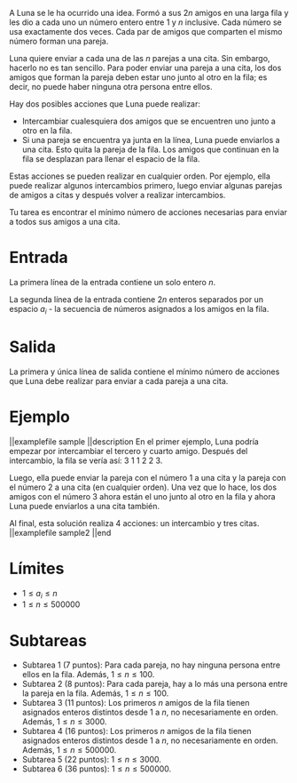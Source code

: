 A Luna se le ha ocurrido una idea. Formó a sus $2n$ amigos en una larga fila y les dio a cada uno un número entero entre $1$ y $n$ inclusive. Cada número se usa exactamente dos veces. Cada par de amigos que comparten el mismo número forman una pareja.

Luna quiere enviar a cada una de las $n$ parejas a una cita. Sin embargo, hacerlo no es tan sencillo. Para poder enviar una pareja a una cita, los dos amigos que forman la pareja deben estar uno junto al otro en la fila; es decir, no puede haber ninguna otra persona entre ellos.

Hay dos posibles acciones que Luna puede realizar:
- Intercambiar cualesquiera dos amigos que se encuentren uno junto a otro en la fila.
- Si una pareja se encuentra ya junta en la línea, Luna puede enviarlos a una cita. Esto quita la pareja de la fila. Los amigos que continuan en la fila se desplazan para llenar el espacio de la fila.

Estas acciones se pueden realizar en cualquier orden. Por ejemplo, ella puede realizar algunos intercambios primero, luego enviar algunas parejas de amigos a citas y después volver a realizar intercambios.

Tu tarea es encontrar el mínimo número de acciones necesarias para enviar a todos sus amigos a una cita.

# Entrada

La primera línea de la entrada contiene un solo entero $n$.

La segunda línea de la entrada contiene $2n$ enteros separados por un espacio $a_i$ - la secuencia de números asignados a los amigos en la fila.

# Salida

La primera y única línea de salida contiene el mínimo número de acciones que Luna debe realizar para enviar a cada pareja a una cita.

# Ejemplo

||examplefile
sample
||description
En el primer ejemplo, Luna podría empezar por intercambiar el tercero y cuarto amigo. Después del intercambio, la fila se vería así: 3 1 1 2 2 3.

Luego, ella puede enviar la pareja con el número 1 a una cita y la pareja con el número 2 a una cita (en cualquier orden). Una vez que lo hace, los dos amigos con el número 3 ahora están el uno junto al otro en la fila y ahora Luna puede enviarlos a una cita también.

Al final, esta solución realiza 4 acciones: un intercambio y tres citas.
||examplefile
sample2
||end

# Límites

- $1 \leq a_i \leq n$
- $1 \leq n \leq 500000$

# Subtareas

- Subtarea 1 (7 puntos): Para cada pareja, no hay ninguna persona entre ellos en la fila. Además, $1 \leq n \leq 100$.
- Subtarea 2 (8 puntos): Para cada pareja, hay a lo más una persona entre la pareja en la fila. Además, $1 \leq n \leq 100$.
- Subtarea 3 (11 puntos): Los primeros $n$ amigos de la fila tienen asignados enteros distintos desde $1$ a $n$, no necesariamente en orden. Además, $1 \leq n \leq 3000$.
- Subtarea 4 (16 puntos): Los primeros $n$ amigos de la fila tienen asignados enteros distintos desde $1$ a $n$, no necesariamente en orden. Además, $1 \leq n \leq 500000$.
- Subtarea 5 (22 puntos): $1 \leq n \leq 3000$.
- Subtarea 6 (36 puntos): $1 \leq n \leq 500000$.